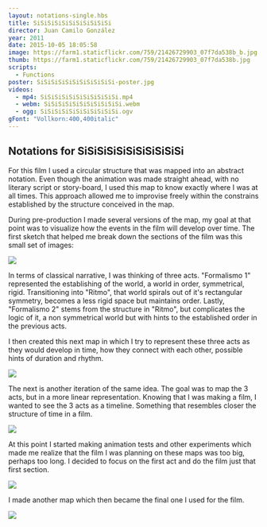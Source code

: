 ```yaml
---
layout: notations-single.hbs
title: SiSiSiSiSiSiSiSiSiSiSi
director: Juan Camilo González
year: 2011
date: 2015-10-05 18:05:58
image: https://farm1.staticflickr.com/759/21426729903_07f7da538b_b.jpg
thumb: https://farm1.staticflickr.com/759/21426729903_07f7da538b.jpg
scripts:
  - Functions
poster: SiSiSiSiSiSiSiSiSiSiSi-poster.jpg
videos:
  - mp4: SiSiSiSiSiSiSiSiSiSiSi.mp4
  - webm: SiSiSiSiSiSiSiSiSiSiSi.webm
  - ogg: SiSiSiSiSiSiSiSiSiSiSi.ogv
gFont: "Vollkorn:400,400italic"
---
```

## Notations for SiSiSiSiSiSiSiSiSiSiSi
For this film I used a circular structure that was mapped into an abstract notation. Even though the animation was made straight ahead, with no literary script or story-board, I used this map to know exactly where I was at all times. This approach allowed me to improvise freely within the constrains established by the structure conceived in the map.

During pre-production I made several versions of the map, my goal at that point was to visualize how the events in the film will develop over time. The first sketch that helped me break down the sections of the film was this small set of images:

<img src="https://farm3.staticflickr.com/2945/15297532237_214c89224f_c.jpg">

In terms of classical narrative, I was thinking of three acts. "Formalismo 1" represented the establishing of the world, a world in order, symmetrical, rigid. Transitioning into "Ritmo", that world spirals out of it's rectangular symmetry, becomes a less rigid space but maintains order. Lastly, "Formalismo 2" stems from the structure in "Ritmo", but complicates the logic of it, a non symmetrical world but with hints to the established order in the previous acts.

I then created this next map in which I try to represent these three acts as they would develop in time, how they connect with each other, possible hints of duration and rhythm.

<img src="https://farm4.staticflickr.com/3934/15297534597_7ca977f1ab_b.jpg">

The next is another iteration of the same idea. The goal was to map the 3 acts, but in a more linear representation. Knowing that I was making a film, I wanted to see the 3 acts as a timeline. Something that resembles closer the structure of time in a film.

<img src="https://farm4.staticflickr.com/3944/15480961071_62b27a317f_b.jpg">

At this point I started making animation tests and other experiments which made me realize that the film I was planning on these maps was too big, perhaps too long. I decided to focus on the first act and do the film just that first section.

<img src="https://farm4.staticflickr.com/3929/15297200369_8f9249d009_b.jpg">

I made another map which then became the final one I used for the film.

<img src="https://farm4.staticflickr.com/3930/15483751582_daccaa5ff9_b.jpg">